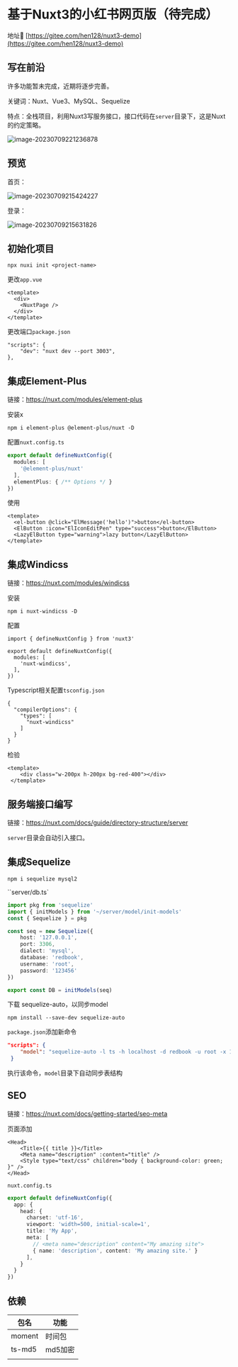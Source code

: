 # 基于Nuxt3的小红书网页版（待完成）

地址🧭 [https://gitee.com/hen128/nuxt3-demo](https://gitee.com/hen128/nuxt3-demo)

## 写在前沿

许多功能暂未完成，近期将逐步完善。

关键词：Nuxt、Vue3、MySQL、Sequelize

特点：全栈项目，利用Nuxt3写服务接口，接口代码在`server`目录下，这是Nuxt的约定策略。

![image-20230709221236878](./assets/typora_2023-07-09_20230709221237.png)

## 预览

首页：

![image-20230709215424227](./assets/typora_2023-07-09_20230709215424.png)

登录：

![image-20230709215631826](./assets/typora_2023-07-09_20230709215632.png)

## 初始化项目

```shell
npx nuxi init <project-name>
```

更改`app.vue`

```
<template>
  <div>
    <NuxtPage />
  </div>
</template>
```

更改端口`package.json`

```
"scripts": {
    "dev": "nuxt dev --port 3003",
},
```



## 集成Element-Plus

链接：https://nuxt.com/modules/element-plus

安装x

```shell
npm i element-plus @element-plus/nuxt -D
```

配置`nuxt.config.ts`

```typescript
export default defineNuxtConfig({
  modules: [
    '@element-plus/nuxt'
  ],
  elementPlus: { /** Options */ }
})
```

使用

```vue
<template>
  <el-button @click="ElMessage('hello')">button</el-button>
  <ElButton :icon="ElIconEditPen" type="success">button</ElButton>
  <LazyElButton type="warning">lazy button</LazyElButton>
</template>
```

## 集成Windicss

链接：https://nuxt.com/modules/windicss

安装

```
npm i nuxt-windicss -D
```

配置

```
import { defineNuxtConfig } from 'nuxt3'

export default defineNuxtConfig({
  modules: [
    'nuxt-windicss',
  ],
})
```

Typescript相关配置`tsconfig.json`

```
{
  "compilerOptions": {
    "types": [
      "nuxt-windicss"
    ]
  }
}
```

检验

```vue
<template>
    <div class="w-200px h-200px bg-red-400"></div>
 </template>
```

## 服务端接口编写

链接：https://nuxt.com/docs/guide/directory-structure/server

`server`目录会自动引入接口。

## 集成Sequelize

```shell
npm i sequelize mysql2
```

``server/db.ts`

```typescript
import pkg from 'sequelize'
import { initModels } from '~/server/model/init-models'
const { Sequelize } = pkg

const seq = new Sequelize({
    host: '127.0.0.1',
    port: 3306,
    dialect: 'mysql',
    database: 'redbook',
    username: 'root',
    password: '123456'
})

export const DB = initModels(seq)
```

下载 sequelize-auto，以同步model

```shell
npm install --save-dev sequelize-auto
```

`package.json`添加新命令

```json
"scripts": {
    "model": "sequelize-auto -l ts -h localhost -d redbook -u root -x 123456 -p 3306 --dialect mysql -o server/model"
 }
```

执行该命令，`model`目录下自动同步表结构

## SEO

链接：https://nuxt.com/docs/getting-started/seo-meta

页面添加

```vue
<Head>
    <Title>{{ title }}</Title>
    <Meta name="description" :content="title" />
    <Style type="text/css" children="body { background-color: green; }" />
</Head>
```

`nuxt.config.ts`

```typescript
export default defineNuxtConfig({
  app: {
    head: {
      charset: 'utf-16',
      viewport: 'width=500, initial-scale=1',
      title: 'My App',
      meta: [
        // <meta name="description" content="My amazing site">
        { name: 'description', content: 'My amazing site.' }
      ],
    }
  }
})
```

## 依赖

| 包名   | 功能    |
| ------ | ------- |
| moment | 时间包  |
| ts-md5 | md5加密 |
|        |         |

